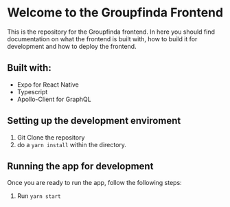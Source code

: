 # Welcome to the Groupfinda Frontend

This is the repository for the Groupfinda frontend. In here you should find documentation on what the frontend is built with, how to build it for development and how to deploy the frontend.

## Built with:

- Expo for React Native
- Typescript
- Apollo-Client for GraphQL

## Setting up the development enviroment

1. Git Clone the repository
2. do a `yarn install` within the directory.

## Running the app for development

Once you are ready to run the app, follow the following steps:

1. Run `yarn start`
